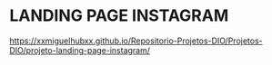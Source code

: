 # LANDING PAGE INSTAGRAM

https://xxmiguelhubxx.github.io/Repositorio-Projetos-DIO/Projetos-DIO/projeto-landing-page-instagram/
